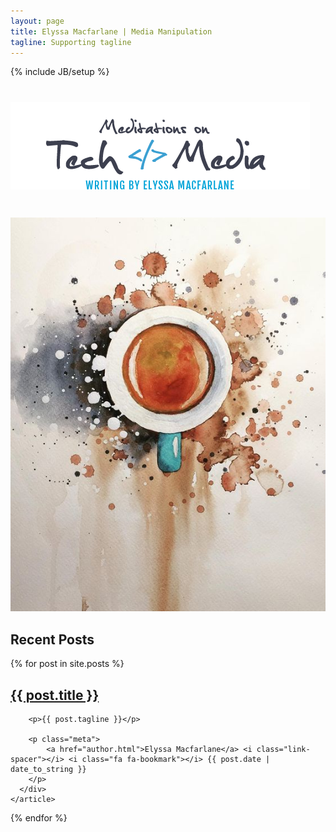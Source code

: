 ```yaml
---
layout: page
title: Elyssa Macfarlane | Media Manipulation
tagline: Supporting tagline
---
```

{% include JB/setup %}

<h1 class="page-header text-center"><img src="img/logo.png" alt="user-image"></h1>

<img class="img-responsive visible-xs-block visible-sm-block hidden-md hidden-lg hidden-xl" src="img/sidebar-coffee.jpg" style="margin-top: 20px" />


<div class="home-page-posts animated fadeIn ">
  <h2 class="favorites">Recent Posts</h2>
  {% for post in site.posts %}
    <article class="post">
      <div class="post-preview col-xs-10  no-gutter">
        <h2><a href="{{ BASE_PATH }}{{ post.url }}">{{ post.title }}</a></h2>

        <p>{{ post.tagline }}</p>

        <p class="meta">
            <a href="author.html">Elyssa Macfarlane</a> <i class="link-spacer"></i> <i class="fa fa-bookmark"></i> {{ post.date | date_to_string }}
        </p>
      </div>
    </article>
  {% endfor %}
</div>
